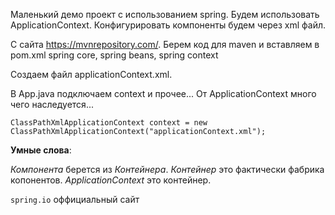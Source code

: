 Маленький демо проект с использованием spring. Будем использовать ApplicationContext. Конфигурировать компоненты будем через xml файл. 

С сайта https://mvnrepository.com/. Берем код для maven и вставляем в pom.xml
spring core, spring beans, spring context

Создаем файл applicationContext.xml.

В App.java подключаем context и прочее... От ApplicationContext много чего наследуется...

`ClassPathXmlApplicationContext context = new ClassPathXmlApplicationContext("applicationContext.xml");`



**Умные слова**: 

_Компонента_ берется из _Контейнера_. _Контейнер_ это фактически фабрика копонентов. _ApplicationContext_ это контейнер.

`spring.io` оффициальный сайт